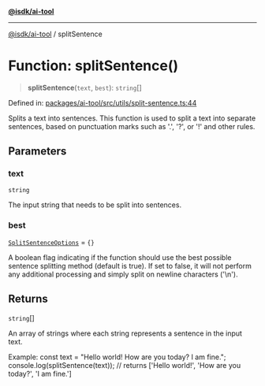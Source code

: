 [**@isdk/ai-tool**](../README.md)

***

[@isdk/ai-tool](../globals.md) / splitSentence

# Function: splitSentence()

> **splitSentence**(`text`, `best`): `string`[]

Defined in: [packages/ai-tool/src/utils/split-sentence.ts:44](https://github.com/isdk/ai-tool.js/blob/b0ee9498dddfa5222989cf00502bb34c601df743/src/utils/split-sentence.ts#L44)

Splits a text into sentences.
This function is used to split a text into separate sentences, based on punctuation marks such as '.', '?', or '!' and other rules.

## Parameters

### text

`string`

The input string that needs to be split into sentences.

### best

[`SplitSentenceOptions`](../interfaces/SplitSentenceOptions.md) = `{}`

A boolean flag indicating if the function should use the best possible sentence splitting method (default is true).
If set to false, it will not perform any additional processing and simply split on newline characters ('\n').

## Returns

`string`[]

An array of strings where each string represents a sentence in the input text.

Example:
const text = "Hello world! How are you today? I am fine.";
console.log(splitSentence(text));  // returns ['Hello world!', 'How are you today?', 'I am fine.']
